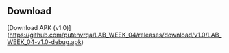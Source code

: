 ## Download
[Download APK (v1.0)] (https://github.com/putenvrqa/LAB_WEEK_04/releases/download/v1.0/LAB_WEEK_04-v1.0-debug.apk) 
